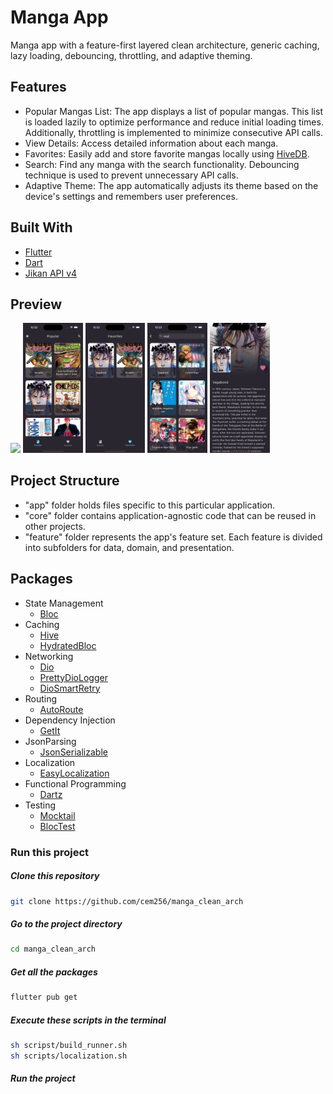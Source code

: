 # Manga App
Manga app with a feature-first layered clean architecture, generic caching, lazy loading, debouncing, throttling, and adaptive theming.

## Features
- Popular Mangas List: The app displays a list of popular mangas. This list is loaded lazily to optimize performance and reduce initial loading times. Additionally, throttling is implemented to minimize consecutive API calls.
- View Details: Access detailed information about each manga.
- Favorites: Easily add and store favorite mangas locally using [HiveDB](https://pub.dev/packages/hive).
- Search: Find any manga with the search functionality. Debouncing technique is used to prevent unnecessary API calls.
- Adaptive Theme: The app automatically adjusts its theme based on the device's settings and remembers user preferences.

## Built With

- [Flutter](https://flutter.dev/)
- [Dart](https://dart.dev/)
- [Jikan API v4](https://docs.api.jikan.moe/)

## Preview
<p>
    <img src="screenshots/preview.gif" width="19%"/>
    <img src="screenshots/popular.png" width="19%"/>
    <img src="screenshots/favorites.png" width="19%"/>
    <img src="screenshots/search.png" width="19%"/>
    <img src="screenshots/detail.png" width="19%"/>
</p>

## Project Structure
- "app" folder holds files specific to this particular application.
- "core" folder contains application-agnostic code that can be reused in other projects.
- "feature" folder represents the app's feature set. Each feature is divided into subfolders for data, domain, and presentation.


## Packages

- State Management
  - [Bloc](https://pub.dev/packages/flutter_bloc)
- Caching
  - [Hive](https://pub.dev/packages/hive)
  - [HydratedBloc](https://pub.dev/packages/hydrated_bloc)
- Networking
  - [Dio](https://pub.dev/packages/dio)
  - [PrettyDioLogger](https://pub.dev/packages/pretty_dio_logger)
  - [DioSmartRetry](https://pub.dev/packages/dio_smart_retry)
- Routing
  - [AutoRoute](https://pub.dev/packages/auto_route)
- Dependency Injection
  - [GetIt](https://pub.dev/packages/get_it)
- JsonParsing
  - [JsonSerializable](https://pub.dev/packages/json_serializable)
- Localization
  - [EasyLocalization](https://pub.dev/packages/easy_localization)
- Functional Programming
  - [Dartz](https://pub.dev/packages/dartz)
- Testing
  - [Mocktail](https://pub.dev/packages/mocktail)
  - [BlocTest](https://pub.dev/packages/bloc_test)

### Run this project

##### Clone this repository

```sh
git clone https://github.com/cem256/manga_clean_arch
```

##### Go to the project directory

```sh
cd manga_clean_arch
```

##### Get all the packages

```sh
flutter pub get
```

##### Execute these scripts in the terminal

```sh
sh scripst/build_runner.sh
sh scripts/localization.sh
```

##### Run the project
